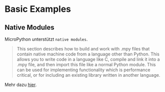 # Basic Examples

## Native Modules

MicroPython unterstützt `native modules`.

> This section describes how to build and work with .mpy files that contain native machine code from a language other than Python. This allows you to write code in a language like C, compile and link it into a .mpy file, and then import this file like a normal Python module. This can be used for implementing functionality which is performance critical, or for including an existing library written in another language.

Mehr dazu [hier](https://docs.micropython.org/en/latest/develop/natmod.html).